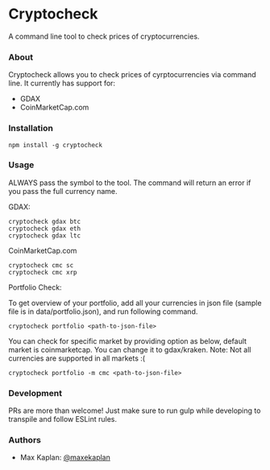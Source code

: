 # Cryptocheck

A command line tool to check prices of cryptocurrencies.

### About

Cryptocheck allows you to check prices of cyrptocurrencies via command line. It currently has support for:

* GDAX
* CoinMarketCap.com

### Installation

```
npm install -g cryptocheck
```

### Usage

ALWAYS pass the symbol to the tool. The command will return an error if you pass the full currency name.

GDAX:

```
cryptocheck gdax btc
cryptocheck gdax eth
cryptocheck gdax ltc
```

CoinMarketCap.com
```
cryptocheck cmc sc
cryptocheck cmc xrp
```

Portfolio Check:

To get overview of your portfolio, add all your currencies in json file (sample file is in data/portfolio.json), and run following command.
```
cryptocheck portfolio <path-to-json-file>
```
You can check for specific market by providing option as below, default market is coinmarketcap. You can change it to gdax/kraken. Note: Not all currencies are supported in all markets :(

```    
cryptocheck portfolio -m cmc <path-to-json-file>
```

### Development

PRs are more than welcome! Just make sure to run gulp while developing to transpile and follow ESLint rules.

### Authors

- Max Kaplan: [@maxekaplan](https://twitter.com/maxekaplan)
